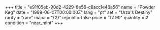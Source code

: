 +++
title = "e91f05eb-90d2-4229-8e56-c8acc1e46a56"
name = "Powder Keg"
date = "1999-06-07T00:00:00Z"
lang = "pt"
set = "Urza's Destiny"
rarity = "rare"
mana = "{2}"
reprint = false
price = "12.90"
quantity = 2
condition = "near_mint"
+++
